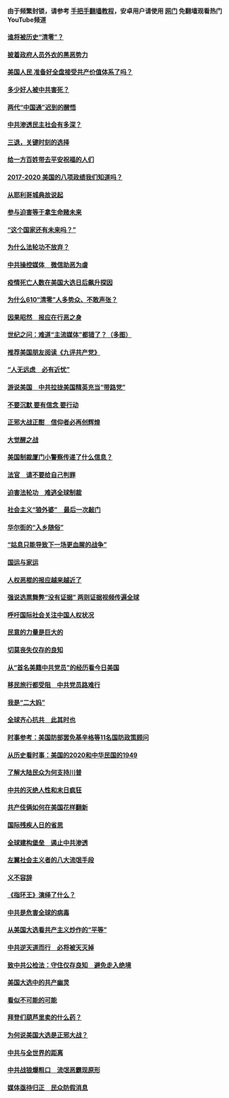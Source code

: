 #### 由于频繁封锁，请参考 [手把手翻墙教程](https://github.com/gfw-breaker/guides/wiki/)，安卓用户请使用 [网门](https://github.com/gfw-breaker/nogfw/blob/master/dl.md?t=01161200) 免翻墙观看热门YouTube频道 

#### [谁将被历史“清零”？](../pages/73/417485.md?t=01161200) 

#### [披着政府人员外衣的黑恶势力](../pages/73/417442.md?t=01161200) 

#### [美国人民 准备好全盘接受共产价值体系了吗？](../pages/73/417491.md?t=01161200) 

#### [多少好人被中共害死？](../pages/73/417144.md?t=01161200) 

#### [两代“中国通”迟到的醒悟](../pages/73/417064.md?t=01161200) 

#### [中共渗透民主社会有多深？](../pages/73/417063.md?t=01161200) 

#### [三退，关键时刻的选择](../pages/73/416969.md?t=01161200) 

#### [给一方百姓带去平安祝福的人们](../pages/73/416941.md?t=01161200) 

#### [2017-2020  美国的八项政绩我们知道吗？](../pages/73/416968.md?t=01161200) 

#### [从耶利哥城典故说起](../pages/73/416892.md?t=01161200) 

#### [参与迫害等于拿生命赌未来](../pages/73/416856.md?t=01161200) 

#### [“这个国家还有未来吗？”](../pages/73/416852.md?t=01161200) 

#### [为什么法轮功不放弃？](../pages/73/416864.md?t=01161200) 

#### [中共操控媒体　微信助恶为虐](../pages/73/416724.md?t=01161200) 

#### [疫情死亡人数在美国大选日后飙升探因](../pages/73/416606.md?t=01161200) 

#### [为什么610“清零”人多势众、不敢声张？](../pages/73/416632.md?t=01161200) 

#### [因果昭然　报应在行恶之身](../pages/73/416582.md?t=01161200) 

#### [世纪之问：难道“主流媒体”都错了？（多图）](../pages/73/416571.md?t=01161200) 

#### [推荐美国朋友阅读《九评共产党》](../pages/73/416510.md?t=01161200) 

#### [“人无远虑　必有近忧”](../pages/73/416513.md?t=01161200) 

#### [游说美国　中共拉拢美国精英充当“带路党”](../pages/73/416529.md?t=01161200) 

#### [不要沉默 要有信念 要行动](../pages/73/416457.md?t=01161200) 

#### [正邪大战正酣　信仰者必再创辉煌](../pages/73/416433.md?t=01161200) 

#### [大觉醒之战](../pages/73/416456.md?t=01161200) 

#### [美国制裁厦门小警察传递了什么信息？](../pages/73/416432.md?t=01161200) 

#### [法官　请不要给自己判罪](../pages/73/416379.md?t=01161200) 

#### [迫害法轮功　难逃全球制裁](../pages/73/416380.md?t=01161200) 

#### [社会主义“狼外婆”　最后一次敲门](../pages/73/416394.md?t=01161200) 

#### [华尔街的“入乡随俗”](../pages/73/416395.md?t=01161200) 

#### [“姑息只能导致下一场更血腥的战争”](../pages/73/416223.md?t=01161200) 

#### [国运与家运](../pages/73/416224.md?t=01161200) 

#### [人权恶棍的报应越来越近了](../pages/73/416276.md?t=01161200) 

#### [强说选票舞弊“没有证据” 两则证据视频传遍全球](../pages/73/416227.md?t=01161200) 

#### [呼吁国际社会关注中国人权状况](../pages/73/416135.md?t=01161200) 

#### [民意的力量是巨大的](../pages/73/416222.md?t=01161200) 

#### [切莫丧失仅存的良知](../pages/73/416134.md?t=01161200) 

#### [从“首名美籍中共党员”的经历看今日美国](../pages/73/416114.md?t=01161200) 

#### [移民旅行都受阻　中共党员路难行](../pages/73/416033.md?t=01161200) 

#### [我是“二大妈”](../pages/73/415529.md?t=01161200) 

#### [全球齐心抗共　此其时也](../pages/73/415989.md?t=01161200) 

#### [时事参考：美国防部罢免基辛格等11名国防政策顾问](../pages/73/415970.md?t=01161200) 

#### [从历史看时事：美国的2020和中华民国的1949](../pages/73/415949.md?t=01161200) 

#### [了解大陆民众为何支持川普](../pages/73/415950.md?t=01161200) 

#### [中共的灭绝人性和末日疯狂](../pages/73/415944.md?t=01161200) 

#### [共产伎俩如何在美国花样翻新](../pages/73/415908.md?t=01161200) 

#### [国际残疾人日的省思](../pages/73/415849.md?t=01161200) 

#### [全球建构堡垒　遏止中共渗透](../pages/73/415850.md?t=01161200) 

#### [左翼社会主义者的八大流氓手段](../pages/73/415802.md?t=01161200) 

#### [义不容辞](../pages/73/415807.md?t=01161200) 

#### [《指环王》演绎了什么？](../pages/73/415739.md?t=01161200) 

#### [中共是危害全球的病毒](../pages/73/415569.md?t=01161200) 

#### [从美国大选看共产主义炒作的“平等”](../pages/73/415654.md?t=01161200) 

#### [中共逆天道而行　必将被天灭掉](../pages/73/415626.md?t=01161200) 

#### [致中共公检法：守住仅存良知　避免走入绝境](../pages/73/415627.md?t=01161200) 

#### [美国大选中的共产幽灵](../pages/73/415618.md?t=01161200) 

#### [看似不可能的可能](../pages/73/415619.md?t=01161200) 

#### [拜登们葫芦里卖的什么药？](../pages/73/415531.md?t=01161200) 

#### [为何说美国大选是正邪大战？](../pages/73/415530.md?t=01161200) 

#### [中共与全世界的距离](../pages/73/415435.md?t=01161200) 

#### [中共战狼爆粗口　流氓恶霸现原形](../pages/73/415426.md?t=01161200) 

#### [媒体亟待归正　民众防假消息](../pages/73/415402.md?t=01161200) 

